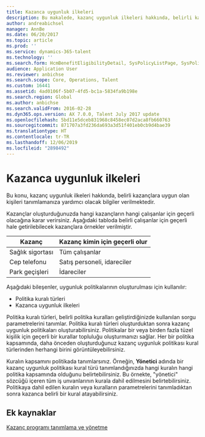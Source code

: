 ```yaml
---
title: Kazanca uygunluk ilkeleri
description: Bu makalede, kazanç uygunluk ilkeleri hakkında, belirli kazançlara uygun olan kişileri tanımlamanıza yardımcı olacak bilgiler verilmektedir.
author: andreabichsel
manager: AnnBe
ms.date: 06/20/2017
ms.topic: article
ms.prod: ''
ms.service: dynamics-365-talent
ms.technology: ''
ms.search.form: HcmBenefitEligibilityDetail, SysPolicyListPage, SysPolicySourceDocumentRuleType
audience: Application User
ms.reviewer: anbichse
ms.search.scope: Core, Operations, Talent
ms.custom: 16441
ms.assetid: 4ad0106f-5b07-4fd5-bc1a-5834fa9b198e
ms.search.region: Global
ms.author: anbichse
ms.search.validFrom: 2016-02-28
ms.dyn365.ops.version: AX 7.0.0, Talent July 2017 update
ms.openlocfilehash: 5bd11e5dceb831968c8458ec07d2aca8fb660763
ms.sourcegitcommit: 871707a3fd236da693a3d51f401eb0cb9d4bae39
ms.translationtype: HT
ms.contentlocale: tr-TR
ms.lasthandoff: 12/06/2019
ms.locfileid: "2898492"
---
```

# <a name="benefit-eligibility-policies"></a>Kazanca uygunluk ilkeleri

Bu konu, kazanç uygunluk ilkeleri hakkında, belirli kazançlara uygun olan kişileri tanımlamanıza yardımcı olacak bilgiler verilmektedir.

Kazançlar oluşturduğunuzda hangi kazançların hangi çalışanlar için geçerli olacağına karar verirsiniz. Aşağıdaki tabloda belirli çalışanlar için geçerli hale getirilebilecek kazançlara örnekler verilmiştir.

| Kazanç          | Kazanç kimin için geçerli olur |
|------------------|---------------------------------|
| Sağlık sigortası | Tüm çalışanlar                   |
| Cep telefonu     | Satış personeli, idareciler         |
| Park geçişleri   | İdareciler                      |

Aşağıdaki bileşenler, uygunluk politikalarının oluşturulması için kullanılır:

-   Politika kuralı türleri
-   Kazanca uygunluk ilkeleri

Politika kuralı türleri, belirli politika kuralları geliştirdiğinizde kullanılan sorgu parametrelerini tanımlar. Politika kuralı türleri oluşturduktan sonra kazanç uygunluk politikaları oluşturabilirsiniz. Politikalar bir veya birden fazla tüzel kişilik için geçerli bir kurallar topluluğu oluşturmanızı sağlar. Her bir politika kapsamında, daha önceden oluşturduğunuz kazanç uygunluk politikası kural türlerinden herhangi birini görüntüleyebilirsiniz. 

Kuralın kapsamını politikada tanımlarsınız. Örneğin, **Yönetici** adında bir kazanç uygunluk politikası kural türü tanımlandığınızda hangi kuralın hangi politika kapsamında olduğunu belirtebilirsiniz. Bu örnekte, "yönetici" sözcüğü içeren tüm iş unvanlarının kurala dahil edilmesini belirtebilirsiniz. Politikaya dahil edilen kuralın veya kuralların parametrelerini tanımladıktan sonra kazanca belirli bir kural atayabilirsiniz.

<a name="additional-resources"></a>Ek kaynaklar
--------

[Kazanç programı tanımlama ve yönetme](manage-benefit-program.md)



